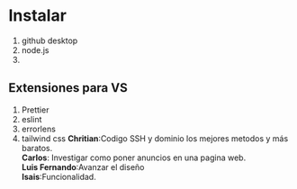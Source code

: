 # Instalar 

1. github desktop
2. node.js
3. 
## Extensiones para VS
1. Prettier
2. eslint
3. errorlens
4. tailwind css
**Chritian**:Codigo SSH y dominio los mejores metodos y más baratos.<br>
**Carlos**: Investigar como poner anuncios en una pagina web.<br>
**Luis Fernando**:Avanzar el diseño<br>
**Isais**:Funcionalidad.<br>



